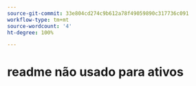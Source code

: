 ```yaml
---
source-git-commit: 33e804cd274c9b612a78f49059890c317736c091
workflow-type: tm+mt
source-wordcount: '4'
ht-degree: 100%

---
```

# readme não usado para ativos
